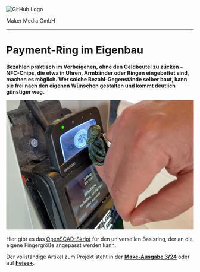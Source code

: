 ![GitHub Logo](http://www.heise.de/make/icons/make_logo.png)

Maker Media GmbH

***

# Payment-Ring im Eigenbau

**Bezahlen praktisch im Vorbeigehen, ohne den Geldbeutel zu zücken – NFC-Chips, die etwa in Uhren, Armbänder oder Ringen eingebettet sind, machen es möglich. Wer solche Bezahl-Gegenstände selber baut, kann sie frei nach den eigenen Wünschen gestalten und kommt deutlich günstiger weg.**

![Aufmacherbild aus dem Heft](./doc/Aufmacher.JPG)

Hier gibt es das [OpenSCAD-Skript](./src/Basisring.scad) für den universellen Basisring, der an die eigene Fingergröße angepasst werden kann.

Der vollständige Artikel zum Projekt steht in der **[Make-Ausgabe 3/24](https://www.heise.de/select/make/2024/3/2406816333194677299)** oder auf **[heise+](https://heise.de/-9712546)**.
